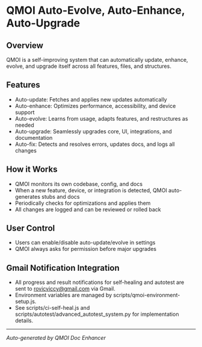 # QMOI Auto-Evolve, Auto-Enhance, Auto-Upgrade

## Overview

QMOI is a self-improving system that can automatically update, enhance, evolve, and upgrade itself across all features, files, and structures.

## Features

- Auto-update: Fetches and applies new updates automatically
- Auto-enhance: Optimizes performance, accessibility, and device support
- Auto-evolve: Learns from usage, adapts features, and restructures as needed
- Auto-upgrade: Seamlessly upgrades core, UI, integrations, and documentation
- Auto-fix: Detects and resolves errors, updates docs, and logs all changes

## How it Works

- QMOI monitors its own codebase, config, and docs
- When a new feature, device, or integration is detected, QMOI auto-generates stubs and docs
- Periodically checks for optimizations and applies them
- All changes are logged and can be reviewed or rolled back

## User Control

- Users can enable/disable auto-update/evolve in settings
- QMOI always asks for permission before major upgrades

## Gmail Notification Integration

- All progress and result notifications for self-healing and autotest are sent to rovicviccy@gmail.com via Gmail.
- Environment variables are managed by scripts/qmoi-environment-setup.js.
- See scripts/ci-self-heal.js and scripts/autotest/advanced_autotest_system.py for implementation details.

---

_Auto-generated by QMOI Doc Enhancer_
